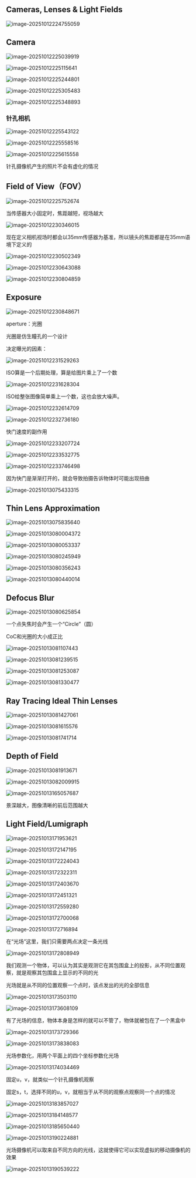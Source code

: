 ## Cameras, Lenses & Light Fields

![image-20251012224755059](assets/image-20251012224755059.png)



## Camera

![image-20251012225039919](assets/image-20251012225039919.png)

![image-20251012225115641](assets/image-20251012225115641.png)

![image-20251012225244801](assets/image-20251012225244801.png)

![image-20251012225305483](assets/image-20251012225305483.png)

![image-20251012225348893](assets/image-20251012225348893.png)



### 针孔相机

![image-20251012225543122](assets/image-20251012225543122.png)

![image-20251012225558516](assets/image-20251012225558516.png)

![image-20251012225615558](assets/image-20251012225615558.png)

针孔摄像机产生的照片不会有虚化的情况



## Field of View（FOV）

![image-20251012225752674](assets/image-20251012225752674.png)

当传感器大小固定时，焦距越短，视场越大

![image-20251012230346015](assets/image-20251012230346015.png)

现在定义相机视场时都会以35mm传感器为基准，所以镜头的焦距都是在35mm语境下定义的

![image-20251012230502349](assets/image-20251012230502349.png)

![image-20251012230643088](assets/image-20251012230643088.png)

![image-20251012230804859](assets/image-20251012230804859.png)

## Exposure

![image-20251012230848671](assets/image-20251012230848671.png)

aperture：光圈

光圈是仿生瞳孔的一个设计



决定曝光的因素：

![image-20251012231529263](assets/image-20251012231529263.png)

ISO算是一个后期处理，算是给图片乘上了一个数



![image-20251012231628304](assets/image-20251012231628304.png)

ISO给整张图像简单乘上一个数，这也会放大噪声。

![image-20251012232614709](assets/image-20251012232614709.png)

![image-20251012232736180](assets/image-20251012232736180.png)



快门速度的副作用

![image-20251012233207724](assets/image-20251012233207724.png)

![image-20251012233532775](assets/image-20251012233532775.png)

![image-20251012233746498](assets/image-20251012233746498.png)

因为快门是渐渐打开的，就会导致拍摄告诉物体时可能出现扭曲

![image-20251013075433315](assets/image-20251013075433315.png)



## Thin Lens Approximation

![image-20251013075835640](assets/image-20251013075835640.png)

![image-20251013080004372](assets/image-20251013080004372.png)

![image-20251013080053337](assets/image-20251013080053337.png)

![image-20251013080245949](assets/image-20251013080245949.png)

![image-20251013080356243](assets/image-20251013080356243.png)

![image-20251013080440014](assets/image-20251013080440014.png)

## Defocus Blur

![image-20251013080625854](assets/image-20251013080625854.png)

一个点失焦时会产生一个“Circle”（圆）

CoC和光圈的大小成正比

![image-20251013081107443](assets/image-20251013081107443.png)

![image-20251013081239515](assets/image-20251013081239515.png)

![image-20251013081253087](assets/image-20251013081253087.png)

![image-20251013081330477](assets/image-20251013081330477.png)



## Ray Tracing Ideal Thin Lenses

![image-20251013081427061](assets/image-20251013081427061.png)

![image-20251013081615576](assets/image-20251013081615576.png)

![image-20251013081741714](assets/image-20251013081741714.png)

## Depth of Field

![image-20251013081913671](assets/image-20251013081913671.png)

![image-20251013082009915](assets/image-20251013082009915.png)

![image-20251013165057687](assets/image-20251013165057687.png)

景深越大，图像清晰的前后范围越大



## Light Field/Lumigraph

![image-20251013171953621](assets/image-20251013171953621.png)

![image-20251013172147195](assets/image-20251013172147195.png)

![image-20251013172224043](assets/image-20251013172224043.png)

![image-20251013172322311](assets/image-20251013172322311.png)

![image-20251013172403670](assets/image-20251013172403670.png)

![image-20251013172451321](assets/image-20251013172451321.png)

![image-20251013172559280](assets/image-20251013172559280.png)

![image-20251013172700068](assets/image-20251013172700068.png)

![image-20251013172716894](assets/image-20251013172716894.png)

在“光场”这里，我们只需要两点决定一条光线

![image-20251013172808949](assets/image-20251013172808949.png)

我们观测一个物体，可以认为其实是观测它在其包围盒上的投影，从不同位置观察，就是观察其包围盒上显示的不同的光

光场就是从不同的位置观察一个点时，该点发出的光的全部信息

![image-20251013173503110](assets/image-20251013173503110.png)

![image-20251013173608109](assets/image-20251013173608109.png)

有了光场的信息，物体本身是怎样的就可以不管了，物体就被包在了一个黑盒中

![image-20251013173729366](assets/image-20251013173729366.png)

![image-20251013173838083](assets/image-20251013173838083.png)

光场参数化，用两个平面上的四个坐标参数化光场

![image-20251013174034469](assets/image-20251013174034469.png)

固定u，v，就类似一个针孔摄像机观察

固定s，t，选择不同的u，v，就相当于从不同的观察点观察同一个点的情况

![image-20251013183857027](assets/image-20251013183857027.png)

![image-20251013184148577](assets/image-20251013184148577.png)

![image-20251013185650440](assets/image-20251013185650440.png)

![image-20251013190224881](assets/image-20251013190224881.png)

光场摄像机可以取来自不同方向的光线，这就使得它可以实现虚拟的移动摄像机的效果

![image-20251013190539222](assets/image-20251013190539222.png)